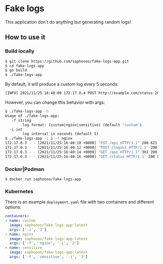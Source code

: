 # Fake logs

This application don't do anything but generating random logs!

## How to use it

### Build locally

```bash
$ git clone https://github.com/saphoooo/fake-logs-app.git
$ cd fake-logs-app
$ go build
$ ./fake-logs-app
```

By default, it will produce a custom log every 5 seconds:

```bash
[INFO] 2021/11/25 16:40:00 172.17.0.4 POST http://example.com/status 200 -- 106.26.105.79 Mozilla/5.0 (Macintosh; Intel Mac OS X 10.15; rv:94.0) AppleWebKit/605.1.15 (KHTML, like Gecko) Version/15.1 Safari/605.1.15
```

However, you can change this behavior with args:

```bash
$ ./fake-logs-app -h
Usage of ./fake-logs-app:
   -f string
    	log format: (custom|nginx|sensitive) (default "custom")
  -i int
    	log interval in seconds (default 5)
$ ./fake-logs-app -i 1 -f nginx
172.17.0.3 - - [2021/11/25:16:40:10 +0000] "PUT /api HTTP/1.1" 200 621 "http://example.com/" "curl/7.74.0" "89.77.53.67"
172.17.0.3 - - [2021/11/25:16:40:12 +0000] "POST /logout HTTP/1.1" 200 364 "http://example.com/" "Mozilla/5.0 (Macintosh; Intel Mac OS X 10.15; rv:94.0) Gecko/20100101 Firefox/94.0" "89.121.60.251"
172.17.0.3 - - [2021/11/25:16:40:14 +0000] "GET /api HTTP/1.1" 301 200 "http://example.com/" "Mozilla/5.0 (Macintosh; Intel Mac OS X 10.15; rv:94.0) Gecko/20100101 Firefox/94.0" "251.219.14.168"
172.17.0.3 - - [2021/11/25:16:40:16 +0000] "GET /status HTTP/1.1" 200 821 "http://example.com/" "Mozilla/5.0 (Macintosh; Intel Mac OS X 10.15; rv:94.0) AppleWebKit/537.36 (KHTML, like Gecko) Chrome/96.0.4664.55 Safari/537.36" "242.48.39.127"
```

### Docker|Podman

```
$ docker run saphoooo/fake-logs-app
```

### Kubernetes

There is an example `deployment.yaml` file with two containers and different options:

```yaml
containers:
- name: custom
  image: saphoooo/fake-logs-app:latest
  args: ['-i', '1']
- name: nginx
  image: saphoooo/fake-logs-app:latest
  args: ['-f', 'nginx', '-i', '2']
- name: sensitive
  image: saphoooo/fake-logs-app:latest
  args: ['-f', 'sensitive', '-i', '3']
```
